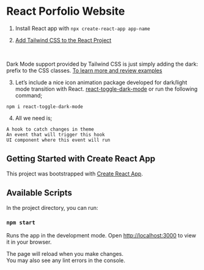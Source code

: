 # React Porfolio Website

1) Install React app with `npx create-react-app app-name` <br />

2) [Add Tailwind CSS to the React Project](https://tailwindcss.com/docs/guides/create-react-app) 

<br />

Dark Mode support provided by Tailwind CSS is just simply adding the dark: prefix to the CSS classes. [To learn more and review examples](https://tailwindcss.com/docs/dark-mode) <br />

3) Let’s include a nice icon animation package developed for dark/light mode transition with React. [react-toggle-dark-mode](https://www.npmjs.com/package/react-toggle-dark-mode) or run the following command; <br />

`npm i react-toggle-dark-mode`

4) All we need is; <br />

```
A hook to catch changes in theme
An event that will trigger this hook
UI component where this event will run

```

## Getting Started with Create React App

This project was bootstrapped with [Create React App](https://github.com/facebook/create-react-app).

## Available Scripts

In the project directory, you can run:

### `npm start`

Runs the app in the development mode.
Open [http://localhost:3000](http://localhost:3000) to view it in your browser.

The page will reload when you make changes.\
You may also see any lint errors in the console.